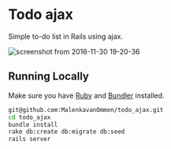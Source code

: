 # Todo ajax

Simple to-do list in Rails using ajax. 

![screenshot from 2016-11-30 19-20-36](https://cloud.githubusercontent.com/assets/22615915/20765464/b5d585e0-b732-11e6-86ac-e6455e9dd62a.png)


## Running Locally

Make sure you have [Ruby](https://www.ruby-lang.org/en/) and [Bundler](http://bundler.io/) installed.

```bash
git@github.com:MalenkavanOmmen/todo_ajax.git
cd todo_ajax
bundle install
rake db:create db:migrate db:seed
rails server
```


